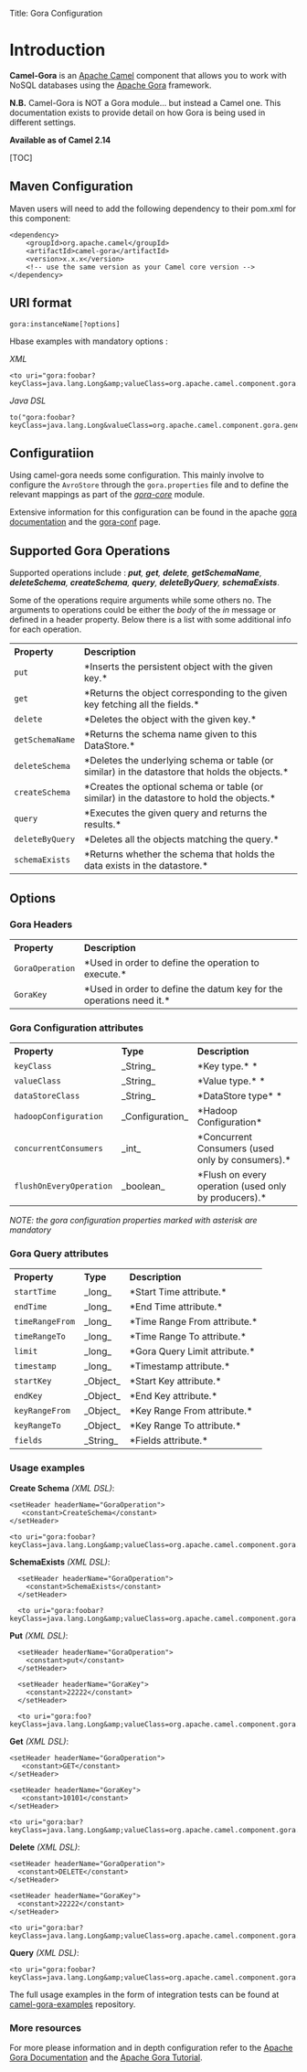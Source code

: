 Title: Gora Configuration

# Introduction

**Camel-Gora** is an [Apache Camel](https://camel.apache.org/) component that allows you to work with NoSQL databases using the 
[Apache Gora](https://gora.apache.org/) framework. 

**N.B.** Camel-Gora is NOT a Gora module... but instead a Camel one. This documentation exists to provide detail on how 
Gora is being used in different settings.

**Available as of Camel 2.14**

[TOC]

## Maven Configuration

Maven users will need to add the following dependency to their pom.xml for this component:

    <dependency>
        <groupId>org.apache.camel</groupId>
        <artifactId>camel-gora</artifactId>
        <version>x.x.x</version>
        <!-- use the same version as your Camel core version -->
    </dependency>
    

## URI format

    gora:instanceName[?options]

 Hbase examples with mandatory options : 

 *XML*

	<to uri="gora:foobar?keyClass=java.lang.Long&amp;valueClass=org.apache.camel.component.gora.generated.Pageview&amp;dataStoreClass=org.apache.gora.hbase.store.HBaseStore"/>

 *Java DSL*

	to("gora:foobar?keyClass=java.lang.Long&valueClass=org.apache.camel.component.gora.generated.Pageview&dataStoreClass=org.apache.gora.hbase.store.HBaseStore"/>


## Configuratiion

 Using camel-gora needs some configuration. This mainly involve to configure the <code>AvroStore</code> through the <code>gora.properties</code> file and to define the relevant mappings as part of the *[gora-core](https://gora.apache.org/current/gora-core.html)* module.

 Extensive information for this configuration can be found in the apache [gora documentation](./index.html) and the [gora-conf](./gora-conf.html) page. 

## Supported Gora Operations

 Supported operations include : ***put**, **get**, **delete**, **getSchemaName**, **deleteSchema**, **createSchema**, **query**, **deleteByQuery**, **schemaExists***. 

 Some of the operations require arguments while some others no. The arguments to operations could be either the *body* of the *in* message or defined in a header property. Below there is a list with some additional info for each operation.
 
 
<table>
  <tr><th align="left">Property</th><th align="left">Description</th></tr>
   <tr>
	<td><tt><code>put</code></tt> 
	<td>*Inserts the persistent object with the given key.*</td>
   </tr>
   <tr>
	<td><tt><code>get</code></tt> 
	<td>*Returns the object corresponding to the given key fetching all the fields.*</td>
   </tr>
   <tr>
	<td><tt><code>delete</code></tt> 
	<td>*Deletes the object with the given key.*</td>
   </tr>
   <tr>
	<td><tt><code>getSchemaName</code></tt> 
	<td>*Returns the schema name given to this DataStore.*</td>
   </tr>
   <tr>
	<td><tt><code>deleteSchema</code></tt> 
	<td>*Deletes the underlying schema or table (or similar) in the datastore that holds the objects.*</td>
   </tr>
   <tr>
	<td><tt><code>createSchema</code></tt> 
	<td>*Creates the optional schema or table (or similar) in the datastore to hold the objects.*</td>
   </tr>
   <tr>
	<td><tt><code>query</code></tt> 
	<td>*Executes the given query and returns the results.*</td>
   </tr>
   <tr>
	<td><tt><code>deleteByQuery</code></tt> 
	<td>*Deletes all the objects matching the query.*</td>
   </tr>
   <tr>
	<td><tt><code>schemaExists</code></tt> 
	<td>*Returns whether the schema that holds the data exists in the datastore.*</td>
   </tr>
 </table> 


## Options


### Gora Headers

<table>
<tr><th align="left">Property</th><th align="left">Description</th></tr>
   <tr>
	<td><tt><code>GoraOperation</code></tt> 
	<td>*Used in order to define the operation to execute.*</td>
   </tr>
   <tr>
	<tr>
	<td><tt><code>GoraKey</code></tt> 
	<td>*Used in order to define the datum key for the operations need it.*</td>
   </tr>
 </table>

### Gora Configuration attributes

<table>
  <tr><th align="left">Property</th><th align="left">Type</th><th align="left">Description</th></tr>
   <tr>
	<td><tt><code>keyClass</code></tt> 
	</td><td>_String_</td>
	<td>*Key type.* *</td>
   </tr>
   <tr>
	<td><tt><code>valueClass</code></tt> 
	</td><td>_String_</td>
	<td> *Value type.* *</td>
   </tr>
   <tr>
	<td><tt><code>dataStoreClass</code></tt> 
	</td><td>_String_</td>
	<td> *DataStore type* *</td>
   </tr>
   <tr>
	<td><tt><code>hadoopConfiguration</code></tt> 
	</td><td>_Configuration_</td>
	<td> *Hadoop Configuration*</td>
   </tr>
   <tr>
	<td><tt><code>concurrentConsumers</code></tt> 
	</td><td>_int_</td>
	<td> *Concurrent Consumers (used only by consumers).*</td>
   </tr>
   <tr>
	<td><tt><code>flushOnEveryOperation</code></tt> 
	</td><td>_boolean_</td>
	<td> *Flush on every operation (used only by producers).*</td>
   </tr>
</table>

*NOTE: the gora configuration properties marked with asterisk are mandatory* 
   
### Gora Query attributes

<table>
   <tr><th align="left">Property</th><th align="left">Type</th><th align="left">Description</th></tr>
   <tr>
	<td><tt><code>startTime</code></tt> 
	</td><td>_long_</td>
	<td> *Start Time attribute.*</td>
   </tr>
   <tr>
	<td><tt><code>endTime</code></tt> 
	</td><td>_long_</td>
	<td> *End Time attribute.*</td>
   </tr>
   <tr>
	<td><tt><code>timeRangeFrom</code></tt> 
	</td><td>_long_</td>
	<td> *Time Range From attribute.*</td>
   </tr>
   <tr>
	<td><tt><code>timeRangeTo</code></tt> 
	</td><td>_long_</td>
	<td> *Time Range To attribute.*</td>
   </tr>
   <tr>
	<td><tt><code>limit</code></tt> 
	</td><td>_long_</td>
	<td> *Gora Query Limit attribute.*</td>
   </tr>
   <tr>
	<td><tt><code>timestamp</code></tt> 
	</td><td>_long_</td>
	<td> *Timestamp attribute.*</td>
   </tr>
   <tr>
	<td><tt><code>startKey</code></tt> 
	</td><td>_Object_</td>
	<td> *Start Key attribute.*</td>
   </tr>
   <tr>
	<td><tt><code>endKey</code></tt> 
	</td><td>_Object_</td>
	<td> *End Key attribute.*</td>
   </tr>
   <tr>
	<td><tt><code>keyRangeFrom</code></tt> 
	</td><td>_Object_</td>
	<td> *Key Range From attribute.*</td>
   </tr>
   <tr>
	<td><tt><code>keyRangeTo</code></tt> 
	</td><td>_Object_</td>
	<td> *Key Range To attribute.*</td>
   </tr>
   <tr>
	<td><tt><code>fields</code></tt> 
	</td><td>_String_</td>
	<td> *Fields attribute.*</td>
   </tr>
</table>

### Usage examples


**Create Schema** *(XML DSL)*:

	<setHeader headerName="GoraOperation">
	   <constant>CreateSchema</constant>
	</setHeader>
	
	<to uri="gora:foobar?keyClass=java.lang.Long&amp;valueClass=org.apache.camel.component.gora.generated.Pageview&amp;dataStoreClass=org.apache.gora.hbase.store.HBaseStore"/>

**SchemaExists** *(XML DSL)*:

 	  <setHeader headerName="GoraOperation">
      	<constant>SchemaExists</constant>
      </setHeader>
      
      <to uri="gora:foobar?keyClass=java.lang.Long&amp;valueClass=org.apache.camel.component.gora.generated.Pageview&amp;dataStoreClass=org.apache.gora.hbase.store.HBaseStore"/>


**Put** *(XML DSL)*:

	  <setHeader headerName="GoraOperation">
        <constant>put</constant>
      </setHeader>
           
	  <setHeader headerName="GoraKey">
        <constant>22222</constant>
      </setHeader>

      <to uri="gora:foo?keyClass=java.lang.Long&amp;valueClass=org.apache.camel.component.gora.generated.Pageview&amp;dataStoreClass=org.apache.gora.hbase.store.HBaseStore"/>

**Get** *(XML DSL)*:

	<setHeader headerName="GoraOperation">
       <constant>GET</constant>
    </setHeader>
    
    <setHeader headerName="GoraKey">
       <constant>10101</constant>
    </setHeader>
 
    <to uri="gora:bar?keyClass=java.lang.Long&amp;valueClass=org.apache.camel.component.gora.generated.Pageview&amp;dataStoreClass=org.apache.gora.hbase.store.HBaseStore"/>

**Delete** *(XML DSL)*:

	<setHeader headerName="GoraOperation">
      <constant>DELETE</constant>
    </setHeader>
    
	<setHeader headerName="GoraKey">
      <constant>22222</constant>
    </setHeader>

    <to uri="gora:bar?keyClass=java.lang.Long&amp;valueClass=org.apache.camel.component.gora.generated.Pageview&amp;dataStoreClass=org.apache.gora.hbase.store.HBaseStore"/>

**Query** *(XML DSL)*:

	<to uri="gora:foobar?keyClass=java.lang.Long&amp;valueClass=org.apache.camel.component.gora.generated.Pageview&amp;dataStoreClass=org.apache.gora.hbase.store.HBaseStore"/>

The full usage examples in the form of integration tests can be found at [camel-gora-examples](https://github.com/ipolyzos/camel-gora-examples/) repository.

### More resources

For more please information and in depth configuration refer to the [Apache Gora Documentation](./overview.html) and the [Apache Gora Tutorial](./tutorial.html).
